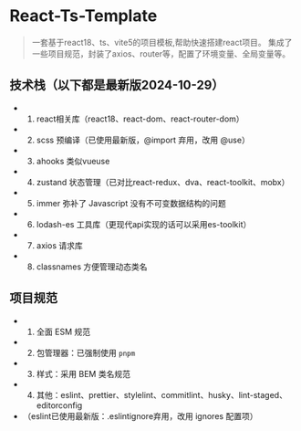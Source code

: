 # React-Ts-Template
> 一套基于react18、ts、vite5的项目模板,帮助快速搭建react项目。
> 集成了一些项目规范，封装了axios、router等，配置了环境变量、全局变量等。

## 技术栈（以下都是最新版2024-10-29）
- 1. react相关库（react18、react-dom、react-router-dom）
- 2. scss 预编译（已使用最新版，@import 弃用，改用 @use）
- 3. ahooks 类似vueuse
- 4. zustand 状态管理（已对比react-redux、dva、react-toolkit、mobx）
- 5. immer 弥补了 Javascript 没有不可变数据结构的问题
- 6. lodash-es 工具库（更现代api实现的话可以采用es-toolkit）
- 7. axios 请求库
- 8. classnames 方便管理动态类名

## 项目规范
- 1. 全面 ESM 规范
- 2. 包管理器：已强制使用 `pnpm`
- 3. 样式：采用 BEM 类名规范
- 4. 其他：eslint、prettier、stylelint、commitlint、husky、lint-staged、editorconfig
- （eslint已使用最新版：.eslintignore弃用，改用 ignores 配置项）